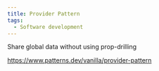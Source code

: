 ```yaml
---
title: Provider Pattern
tags:
  - Software development
---
```


Share global data without using prop-drilling

https://www.patterns.dev/vanilla/provider-pattern

